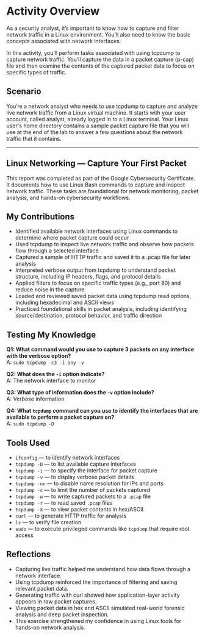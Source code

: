 # Activity Overview

As a security analyst, it’s important to know how to capture and filter network traffic in a Linux environment. You’ll also need to know the basic concepts associated with network interfaces.

In this activity, you’ll perform tasks associated with using tcpdump to capture network traffic. You’ll capture the data in a packet capture (p-cap) file and then examine the contents of the captured packet data to focus on specific types of traffic.

## Scenario

You’re a network analyst who needs to use tcpdump to capture and analyze live network traffic from a Linux virtual machine.
It starts with your user account, called analyst, already logged in to a Linux terminal.
Your Linux user's home directory contains a sample packet capture file that you will use at the end of the lab to answer a few questions about the network traffic that it contains.

---

## Linux Networking — Capture Your First Packet

This report was completed as part of the Google Cybersecurity Certificate. It documents how to use Linux Bash commands to capture and inspect network traffic. These tasks are foundational for network monitoring, packet analysis, and hands-on cybersecurity workflows.

## My Contributions
- Identified available network interfaces using Linux commands to determine where packet capture could occur
- Used tcpdump to inspect live network traffic and observe how packets flow through a selected interface
- Captured a sample of HTTP traffic and saved it to a .pcap file for later analysis
- Interpreted verbose output from tcpdump to understand packet structure, including IP headers, flags, and protocol details
- Applied filters to focus on specific traffic types (e.g., port 80) and reduce noise in the capture
- Loaded and reviewed saved packet data using tcpdump read options, including hexadecimal and ASCII views
- Practiced foundational skills in packet analysis, including identifying source/destination, protocol behavior, and traffic direction

## Testing My Knowledge
**Q1: What command would you use to capture 3 packets on any interface with the verbose option?**  
A: `sudo tcpdump -c3 -i any -v`

**Q2: What does the `-i` option indicate?**  
A: The network interface to monitor

**Q3: What type of information does the `-v` option include?**  
A: Verbose information

**Q4: What `tcpdump` command can you use to identify the interfaces that are available to perform a packet capture on?**  
A: `sudo tcpdump -D`


## Tools Used
- `ifconfig` — to identify network interfaces  
- `tcpdump -D` — to list available capture interfaces  
- `tcpdump -i` — to specify the interface for packet capture  
- `tcpdump -v` — to display verbose packet details  
- `tcpdump -nn` — to disable name resolution for IPs and ports  
- `tcpdump -c` — to limit the number of packets captured  
- `tcpdump -w` — to write captured packets to a `.pcap` file  
- `tcpdump -r` — to read saved `.pcap` files  
- `tcpdump -X` — to view packet contents in hex/ASCII  
- `curl` — to generate HTTP traffic for analysis  
- `ls` — to verify file creation  
- `sudo` — to execute privileged commands like `tcpdump` that require root access

## Reflections
- Capturing live traffic helped me understand how data flows through a network interface.
- Using tcpdump reinforced the importance of filtering and saving relevant packet data.
- Generating traffic with curl showed how application-layer activity appears in raw packet captures.
- Viewing packet data in hex and ASCII simulated real-world forensic analysis and deep packet inspection.
- This exercise strengthened my confidence in using Linux tools for hands-on network analysis.
